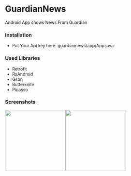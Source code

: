 # GuardianNews
Android App shows News From Guardian

### Installation
 - Put Your Api key here: guardiannews/app/App.java
 
### Used Libraries
 - Retrofit
 - RxAndroid
 - Gson
 - Butterknife
 - Picasso
    
### Screenshots
<img src="https://preview.ibb.co/iKFmPy/device_2018_07_03_165321.png" width="200"><img src="https://preview.ibb.co/fSBhxJ/device_2018_07_03_165249.png" width="200">
